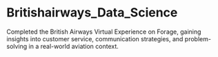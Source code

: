 # Britishairways_Data_Science
Completed the British Airways Virtual Experience on Forage, gaining insights into customer service, communication strategies, and problem-solving in a real-world aviation context.
